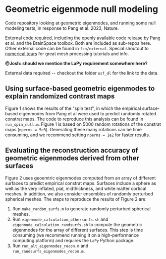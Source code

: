 # Geometric eigenmode null modeling

Code repository looking at geometric eigenmodes, and running some null modeling tests, in response to Pang et al. 2023, Nature. 

External code required, including the openly available code release by Pang et al. and the BrainSpace toolbox. Both are included as sub-repos here. Other external code can be found in `fcn/external`. Special shoutout to [numerical tours](https://github.com/gpeyre/numerical-tours) for great mesh processing tutorials and info. 

**@Josh: should we mention the LaPy requirement somewhere here?**

External data required -- checkout the folder `osf_dl` for the link to the data. 

## Using surface-based geometric eigenmodes to explain randomized contrast maps ##

Figure 1 shows the results of the "spin test", in which the empirical surface-based eigenmodes from Pang et al were used to predict randomly rotated constrat maps. The code to reproduce this analysis can be found in `run_spin_null.m`. Figure 1 is based on 5000 random rotations of the constrat maps (`nperms = 5e3`). Generating these many rotations can be time consuming, and we recommend setting `nperms = 1e2` for faster results.

## Evaluating the reconstruction accuracy of geometric eigenmodes derived from other surfaces ##

Figure 2 uses geoemtric eigenmodes computed from an array of different surfaces to predict empirical constrat maps. Surfaces include a sphere as well as the very inflated, pial, midthickness, and white matter cortical meshes. In addition, we also consider ensembles of randomly perturbed spherical meshes. The steps to reproduce the results of Figure 2 are:

1. Run `make_random_surfs.m` to generate randomly perturbed spherical meshes.
2. Run `eigenmode_calculation_othersurfs.sh` and `eigenmode_calculation_randsurfs.sh` to compute the geometric eigenmodes for the array of different surfaces. This step is time consuming (we recommend running it on a high-performance computing platform) and requires the `LaPy` Python package.
5. Run  `run_alt_eigenmodes_recon.m` and `run_randsurfs_eigenmodes_recon.m`.
